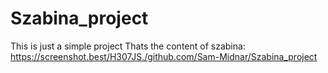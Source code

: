 # Szabina_project
This is just a simple project
Thats the content of szabina: https://screenshot.best/H307JS./github.com/Sam-Midnar/Szabina_project
